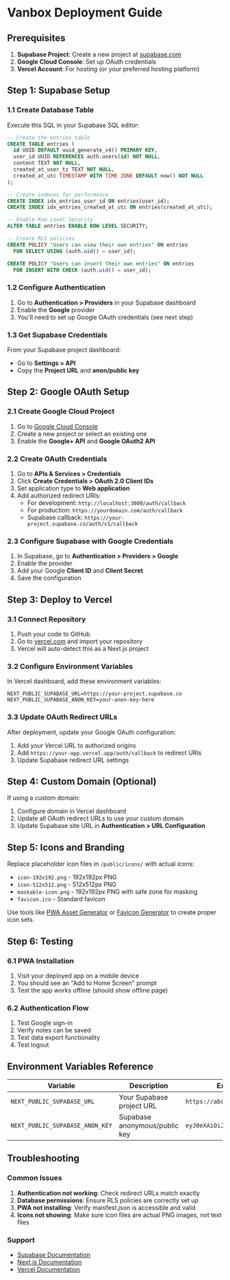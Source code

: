 # Vanbox Deployment Guide

## Prerequisites

1. **Supabase Project**: Create a new project at [supabase.com](https://supabase.com)
2. **Google Cloud Console**: Set up OAuth credentials
3. **Vercel Account**: For hosting (or your preferred hosting platform)

## Step 1: Supabase Setup

### 1.1 Create Database Table

Execute this SQL in your Supabase SQL editor:

```sql
-- Create the entries table
CREATE TABLE entries (
  id UUID DEFAULT uuid_generate_v4() PRIMARY KEY,
  user_id UUID REFERENCES auth.users(id) NOT NULL,
  content TEXT NOT NULL,
  created_at_user_tz TEXT NOT NULL,
  created_at_utc TIMESTAMP WITH TIME ZONE DEFAULT now() NOT NULL
);

-- Create indexes for performance
CREATE INDEX idx_entries_user_id ON entries(user_id);
CREATE INDEX idx_entries_created_at_utc ON entries(created_at_utc);

-- Enable Row Level Security
ALTER TABLE entries ENABLE ROW LEVEL SECURITY;

-- Create RLS policies
CREATE POLICY "Users can view their own entries" ON entries
  FOR SELECT USING (auth.uid() = user_id);

CREATE POLICY "Users can insert their own entries" ON entries
  FOR INSERT WITH CHECK (auth.uid() = user_id);
```

### 1.2 Configure Authentication

1. Go to **Authentication > Providers** in your Supabase dashboard
2. Enable the **Google** provider
3. You'll need to set up Google OAuth credentials (see next step)

### 1.3 Get Supabase Credentials

From your Supabase project dashboard:
- Go to **Settings > API**
- Copy the **Project URL** and **anon/public key**

## Step 2: Google OAuth Setup

### 2.1 Create Google Cloud Project

1. Go to [Google Cloud Console](https://console.cloud.google.com/)
2. Create a new project or select an existing one
3. Enable the **Google+ API** and **Google OAuth2 API**

### 2.2 Create OAuth Credentials

1. Go to **APIs & Services > Credentials**
2. Click **Create Credentials > OAuth 2.0 Client IDs**
3. Set application type to **Web application**
4. Add authorized redirect URIs:
   - For development: `http://localhost:3000/auth/callback`
   - For production: `https://yourdomain.com/auth/callback`
   - Supabase callback: `https://your-project.supabase.co/auth/v1/callback`

### 2.3 Configure Supabase with Google Credentials

1. In Supabase, go to **Authentication > Providers > Google**
2. Enable the provider
3. Add your Google **Client ID** and **Client Secret**
4. Save the configuration

## Step 3: Deploy to Vercel

### 3.1 Connect Repository

1. Push your code to GitHub
2. Go to [vercel.com](https://vercel.com) and import your repository
3. Vercel will auto-detect this as a Next.js project

### 3.2 Configure Environment Variables

In Vercel dashboard, add these environment variables:

```
NEXT_PUBLIC_SUPABASE_URL=https://your-project.supabase.co
NEXT_PUBLIC_SUPABASE_ANON_KEY=your-anon-key-here
```

### 3.3 Update OAuth Redirect URLs

After deployment, update your Google OAuth configuration:
1. Add your Vercel URL to authorized origins
2. Add `https://your-app.vercel.app/auth/callback` to redirect URIs
3. Update Supabase redirect URL settings

## Step 4: Custom Domain (Optional)

If using a custom domain:
1. Configure domain in Vercel dashboard
2. Update all OAuth redirect URLs to use your custom domain
3. Update Supabase site URL in **Authentication > URL Configuration**

## Step 5: Icons and Branding

Replace placeholder icon files in `/public/icons/` with actual icons:
- `icon-192x192.png` - 192x192px PNG
- `icon-512x512.png` - 512x512px PNG  
- `maskable-icon.png` - 192x192px PNG with safe zone for masking
- `favicon.ico` - Standard favicon

Use tools like [PWA Asset Generator](https://github.com/pwa-builder/pwa-starter/tree/master/docs) or [Favicon Generator](https://realfavicongenerator.net/) to create proper icon sets.

## Step 6: Testing

### 6.1 PWA Installation

1. Visit your deployed app on a mobile device
2. You should see an "Add to Home Screen" prompt
3. Test the app works offline (should show offline page)

### 6.2 Authentication Flow

1. Test Google sign-in
2. Verify notes can be saved
3. Test data export functionality
4. Test logout

## Environment Variables Reference

| Variable | Description | Example |
|----------|-------------|---------|
| `NEXT_PUBLIC_SUPABASE_URL` | Your Supabase project URL | `https://abc123.supabase.co` |
| `NEXT_PUBLIC_SUPABASE_ANON_KEY` | Supabase anonymous/public key | `eyJ0eXAiOiJKV1QiLCJhbGc...` |

## Troubleshooting

### Common Issues

1. **Authentication not working**: Check redirect URLs match exactly
2. **Database permissions**: Ensure RLS policies are correctly set up
3. **PWA not installing**: Verify manifest.json is accessible and valid
4. **Icons not showing**: Make sure icon files are actual PNG images, not text files

### Support

- [Supabase Documentation](https://supabase.com/docs)
- [Next.js Documentation](https://nextjs.org/docs)
- [Vercel Documentation](https://vercel.com/docs) 